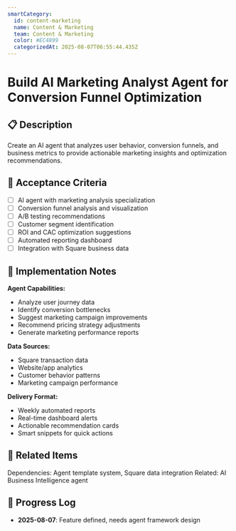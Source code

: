 ```yaml
---
smartCategory:
  id: content-marketing
  name: Content & Marketing
  team: Content & Marketing
  color: #EC4899
  categorizedAt: 2025-08-07T06:55:44.435Z
---
```




# Build AI Marketing Analyst Agent for Conversion Funnel Optimization

## 📋 Description

Create an AI agent that analyzes user behavior, conversion funnels, and business metrics to provide actionable marketing insights and optimization recommendations.

## 🎯 Acceptance Criteria

- [ ] AI agent with marketing analysis specialization
- [ ] Conversion funnel analysis and visualization
- [ ] A/B testing recommendations
- [ ] Customer segment identification
- [ ] ROI and CAC optimization suggestions
- [ ] Automated reporting dashboard
- [ ] Integration with Square business data

## 📝 Implementation Notes

**Agent Capabilities:**
- Analyze user journey data
- Identify conversion bottlenecks
- Suggest marketing campaign improvements
- Recommend pricing strategy adjustments
- Generate marketing performance reports

**Data Sources:**
- Square transaction data
- Website/app analytics
- Customer behavior patterns
- Marketing campaign performance

**Delivery Format:**
- Weekly automated reports
- Real-time dashboard alerts
- Actionable recommendation cards
- Smart snippets for quick actions

## 🔗 Related Items

Dependencies: Agent template system, Square data integration
Related: AI Business Intelligence agent

## 📅 Progress Log

- **2025-08-07**: Feature defined, needs agent framework design
